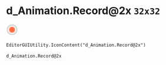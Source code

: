 # d_Animation.Record@2x `32x32`
<img src="/img/d_Animation.Record.png" width=32 height=32>

``` CSharp
EditorGUIUtility.IconContent("d_Animation.Record@2x")
```
```
d_Animation.Record@2x
```

